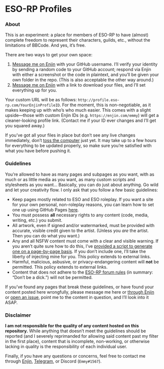 # ESO-RP Profiles

### About

This is an experiment: a place for members of ESO-RP to have (almost) complete freedom to represent their characters, guilds, etc., without the limitations of BBCode. And yes, it&rsquo;s free.

There are two ways to get your own space:

1. [Message me on Enjin][0] with your GitHub username. I&rsquo;ll verify your identity by sending a random code to your GitHub account; respond via Enjin with either a screenshot or the code in plaintext, and you&rsquo;ll be given your own folder in the repo. (This is also acceptable the other way around.)
2. [Message me on Enjin][0] with a link to download your files, and I&rsquo;ll set everything up for you.

Your custom URL will be as follows: `http://profile.eso-rp.com/YourEnjinProfileID`. For the moment, this is non-negotiable, as it makes keeping up with who&rsquo;s who much easier. This comes with a slight upside&mdash;those with custom Enjin IDs (e.g. `https://enjin.com/emmy`) will get a cleaner-looking profile link. (Contact me if your ID ever changes and I&rsquo;ll get you squared away.)

If you&rsquo;ve got all your files in place but don&rsquo;t see any live changes immediately, don&rsquo;t [toss the computer](https://media.giphy.com/media/kHU8W94VS329y/giphy.gif) just yet. It may take up to a few hours for everything to be updated properly, so make sure you&rsquo;re satisfied with what you have before pushing it.

### Guidelines

You&rsquo;re allowed to have as many pages and subpages as you want, with as much or as little media as you want, as many custom scripts and stylesheets as you want&hellip; Basically, you can do just about anything. Go wild and let your creativity flow. I only ask that you follow a few basic guidelines:

* Keep pages mostly related to ESO and ESO roleplay. If you want a site for your own personal, non-roleplay reasons, you can learn how to set one up using GitHub Pages [here](https://pages.github.com/).
* You must possess **all** necessary rights to any content (code, media, writing, etc.) you submit.
* All artwork, even if signed and/or watermarked, must be provided with accurate, visible credit given to the artist. (Unless you *are* the artist. Then you can do what you want.)
* Any and all NSFW content must come with a clear and visible warning. If you aren&rsquo;t quite sure how to do this, I&rsquo;ve [provided a script to generate one on a page-by-page basis](https://github.com/emmyemi/emmyemi.github.io/blob/master/nsfw.js). If you don&rsquo;t include one, I&rsquo;ll take the liberty of injecting mine for you. This policy extends to external links.
* Harmful, malicious, asbusive, or privacy-endangering content will **not** be permitted. This policy extends to external links.
* Content that does not adhere to the [ESO-RP forum rules](http://eso-rp.com/forum/m/9324623/viewthread/27951247) (in summary: &ldquo;Don&rsquo;t be a dick.&rdquo;) will not be permitted.

If you&rsquo;ve found any pages that break these guidelines, or have found your content posted here wrongfully, please message me here or [through Enjin][0] or [open an issue](https://github.com/emmyemi/profiles/issues/new), point me to the content in question, and I&rsquo;ll look into it ASAP.

### Disclaimer

**I am not responsible for the quality of any content hosted on this repository.** While anything that doesn&rsquo;t meet the guidelines should be reported (and I severely reprimanded for allowing said content past my filter in the first place), content that is incomplete, non-working, or otherwise lacking in quality is the responsibility of each individual user.

Finally, if you have any questions or concerns, feel free to contact me through [Enjin](http://eso-rp.com/profile/emmy), [Telegram](https://t.me/emmyemi), or Discord (`Emmy#1567`).

[0]: https://enjin.com/dashboard/messages/compose?type=user&id=11652181 "Compose an Enjin message"
